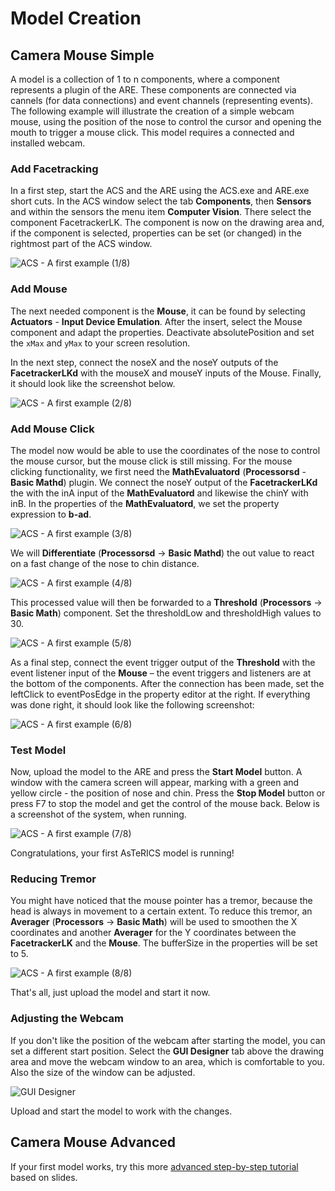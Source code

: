 # Model Creation

## Camera Mouse Simple

A model is a collection of 1 to n components, where a component represents a plugin
of the ARE. These components are connected via cannels (for data connections) and
event channels (representing events). The following example will illustrate the
creation of a simple webcam mouse, using the position of the nose to control the
cursor and opening the mouth to trigger a mouse click. This model requires a
connected and installed webcam.

### Add Facetracking

In a first step, start the ACS and the ARE using the ACS.exe and ARE.exe short cuts.
In the ACS window select the tab **Components**, then **Sensors** and within the
sensors the menu item **Computer Vision**. There select the component
FacetrackerLK. The component is now on the drawing area and, if the component is
selected, properties can be set (or changed) in the rightmost part of the ACS window.

![ACS - A first example (1/8)](./img/quickstart10.png)

### Add Mouse

The next needed component is the **Mouse**, it can be found by selecting **Actuators** -
**Input Device Emulation**. After the insert, select the Mouse component and adapt
the properties. Deactivate absolutePosition and set the `xMax` and `yMax` to your
screen resolution.

In the next step, connect the noseX and the noseY outputs of the **FacetrackerLKd**
with the mouseX and mouseY inputs of the Mouse. Finally, it should look like the
screenshot below.

![ACS - A first example (2/8)](./img/quickstart11.png)

### Add Mouse Click

The model now would be able to use the coordinates of the nose to control the
mouse cursor, but the mouse click is still missing.
For the mouse clicking functionality, we first need the **MathEvaluatord** (**Processorsd** -
**Basic Mathd**) plugin. We connect the noseY output of the **FacetrackerLKd** the with
the inA input of the **MathEvaluatord** and likewise the chinY with inB. In the properties
of the **MathEvaluatord**, we set the property expression to **b-ad**.

![ACS - A first example (3/8)](./img/quickstart12.png)

We will **Differentiate** (**Processorsd** -> **Basic Mathd**) the out value to react on a fast
change of the nose to chin distance.

![ACS - A first example (4/8)](./img/quickstart13.png)

This processed value will then be forwarded to a **Threshold** (**Processors** -> **Basic
Math**) component. Set the thresholdLow and thresholdHigh values to 30.

![ACS - A first example (5/8)](./img/quickstart14.png)

As a final step, connect the event trigger output of the **Threshold** with the event
listener input of the **Mouse** – the event triggers and listeners are at the bottom of the
components. After the connection has been made, set the leftClick to eventPosEdge
in the property editor at the right. If everything was done right, it should look like the
following screenshot:

![ACS - A first example (6/8)](./img/quickstart15.png)

### Test Model

Now, upload the model to the ARE and press the **Start Model** button. A window with
the camera screen will appear, marking with a green and yellow circle - the position
of nose and chin. Press the **Stop Model** button or press F7 to stop the model and
get the control of the mouse back. Below is a screenshot of the system, when
running.

![ACS - A first example (7/8)](./img/quickstart16.png)

Congratulations, your first AsTeRICS model is running!

### Reducing Tremor

You might have noticed that the mouse pointer has a tremor, because the head is
always in movement to a certain extent. To reduce this tremor, an **Averager**
(**Processors** -> **Basic Math**) will be used to smoothen the X coordinates and
another **Averager** for the Y coordinates between the **FacetrackerLK** and the
**Mouse**. The bufferSize in the properties will be set to 5.

![ACS - A first example (8/8)](./img/quickstart17.png)

That's all, just upload the model and start it now.

### Adjusting the Webcam

If you don't like the position of the webcam after starting the model, you can set a
different start position. Select the **GUI Designer** tab above the drawing area and
move the webcam window to an area, which is comfortable to you. Also the size of
the window can be adjusted.

![GUI Designer](./img/quickstart18.png)

Upload and start the model to work with the changes.

## Camera Mouse Advanced

If your first model works, try this more [advanced step-by-step tutorial](https://github.com/asterics/AsTeRICS/blob/master/Documentation/AsTeRICS_CameraMouseCreation_StepbyStep_Tutorial.pdf) based on slides.